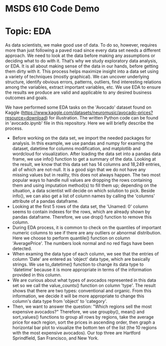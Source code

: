 # MSDS 610 Code Demo
# Topic: EDA
As data scientists, we make good use of data. To do so, however, requires more than just following a paved road since every data set needs a different approach. We need to look at the data before making any assumptions or deciding what to do with it. That’s why we study exploratory data analysis, or EDA. It is all about making sense of the data in our hands, before getting them dirty with it. This process helps maximize insight into a data set using a variety of techniques (mostly graphical). We can uncover underlying structure, identify obvious errors, patterns, outliers, find interesting relations among the variables, extract important variables, etc. We use EDA to ensure the results we produce are valid and applicable to any desired business outcomes and goals.

We have performed some EDA tasks on the 'Avocado' dataset found on Kaggle (https://www.kaggle.com/datasets/neuromusic/avocado-prices?resource=download) for illustration. The written Python code can be found in 'avocado.ipynb' file in this repository. Here we will briefly describe the process.
- Before working on the data set, we import the needed packages for analysis. In this example, we use pandas and numpy for examing the dataset, datetime for columns modification, and matplotlib and wordcloud for visualization. After loading the data set into a pandas data frame, we use info() function to get a summary of the data. Looking at the result, we know that this data set has 14 columns and 18,249 entries, all of which are not-null. It is a good sign that we do not have any missing values but in reality, this does not always happen. The two most popular ways to handle null values are dropping the rows containing them and using imputation method(s) to fill them up; depending on the situation, a data scientist will decide on which solution to pick. Beside info(), we can also get a list of column names by calling the 'columns' attribute of a pandas dataframe.
- Looking at the first 5 rows of the data set, the 'Unamed: 0' column seems to contain indexes for the rows, which are already shown by pandas dataframe. Therefore, we use drop() function to remove this column.
- During EDA process, it is common to check on the quantiles of important numeric columns to see if there are any outliers or abnormal distribution. Here we choose to perform quantile() function on column 'AveragePrice'. The numbers look normal and no red flags have been detected.
- When examing the data type of each column, we see that the entries of column 'Date' are entered as 'object' data type, which are basically strings. We use to_datetime() function to change its data type to 'datetime' because it is more appropriate in terms of the information provided in this column.
- We are curious about what types of avocados represented in this data set so we call the value_counts() function on column 'type'. The result shows that there are two types: conventional and organic. From this information, we decide it will be more appropriate to change this column's data type from 'object' to 'category'.
- Then, we want to answer the question: "Which regions sell the most expensive avocados?" Therefore, we use groupby(), mean() and sort_values() functions to group all rows by regions, take the average price for each region, sort the prices in ascending order, then graph a horizontal bar plot to visualize the bottom ten of the list (the 10 regions with the most expensive avocados). Our top three are Hartford Sprindfield, San Francisco, and New York.